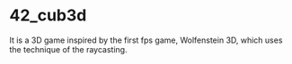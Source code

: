 # 42_cub3d
It is a 3D game inspired by the first fps game, Wolfenstein 3D, which uses the technique of the raycasting.
